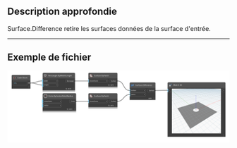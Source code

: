 ## Description approfondie
Surface.Difference retire les surfaces données de la surface d'entrée.
___
## Exemple de fichier

![Surface.Difference](./Autodesk.DesignScript.Geometry.Surface.Difference_img.png)
